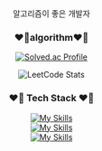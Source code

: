 <div align="center">
알고리즘이 좋은 개발자 

### ❤️‍🔥algorithm❤️‍🔥
[![Solved.ac Profile](http://mazassumnida.wtf/api/v2/generate_badge?boj=doradorav)](https://solved.ac/doradorav/)


![LeetCode Stats](https://leetcard.jacoblin.cool/doradorav?theme=dark&font=Assistant&ext=heatmap)

<h3>❤️‍🔥 Tech Stack ❤️‍🔥</h3>

[![My Skills](https://skillicons.dev/icons?i=java,spring,cpp)](https://skillicons.dev)  
[![My Skills](https://skillicons.dev/icons?i=python,git,js,html,css)](https://skillicons.dev)  
[![My Skills](https://skillicons.dev/icons?i=mysql)](https://skillicons.dev)
 

